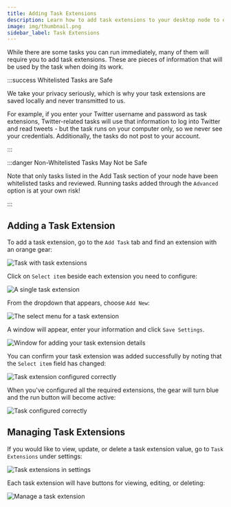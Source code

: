 ```yaml
---
title: Adding Task Extensions
description: Learn how to add task extensions to your desktop node to enable more tasks.
image: img/thumbnail.png
sidebar_label: Task Extensions
---
```


While there are some tasks you can run immediately, many of them will require you to add task extensions. These are pieces of information that will be used by the task when doing its work.

:::success Whitelisted Tasks are Safe

We take your privacy seriously, which is why your task extensions are saved locally and never transmitted to us.

For example, if you enter your Twitter username and password as task extensions, Twitter-related tasks will use that information to log into Twitter and read tweets - but the task runs on your computer only, so we never see your credentials. Additionally, the tasks do not post to your account.

:::

:::danger Non-Whitelisted Tasks May Not be Safe

Note that only tasks listed in the Add Task section of your node have been whitelisted tasks and reviewed. Running tasks added through the `Advanced` option is at your own risk!

:::

## Adding a Task Extension

To add a task extension, go to the `Add Task` tab and find an extension with an orange gear:

![Task with task extensions](/img/run-a-node/task-extensions/task-extension.png)

Click on `Select item` beside each extension you need to configure:

![A single task extension](/img/run-a-node/task-extensions/task-extension-item.png)

From the dropdown that appears, choose `Add New`:

![The select menu for a task extension](/img/run-a-node/task-extensions/select-item.png)

A window will appear, enter your information and click `Save Settings`.

![Window for adding your task extension details](/img/run-a-node/task-extensions/add-task-extension.png)

You can confirm your task extension was added successfully by noting that the `Select item` field has changed:

![Task extension configured correctly](/img/run-a-node/task-extensions/configured-extension.png)

When you've configured all the required extensions, the gear will turn blue and the run button will become active:

![Task configured correctly](/img/run-a-node/task-extensions/configured-task.png)

## Managing Task Extensions

If you would like to view, update, or delete a task extension value, go to `Task Extensions` under settings:

![Task extensions in settings](/img/run-a-node/task-extensions/settings.png)

Each task extension will have buttons for viewing, editing, or deleting:

![Manage a task extension](/img/run-a-node/task-extensions/manage-task-extension.png)
